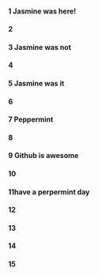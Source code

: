 #### 1 Jasmine was here!
#### 2
#### 3 Jasmine was not
#### 4
#### 5 Jasmine was it
#### 6
#### 7 Peppermint
#### 8
#### 9 Github is awesome
#### 10
#### 11have a perpermint day
#### 12
#### 13
#### 14
#### 15